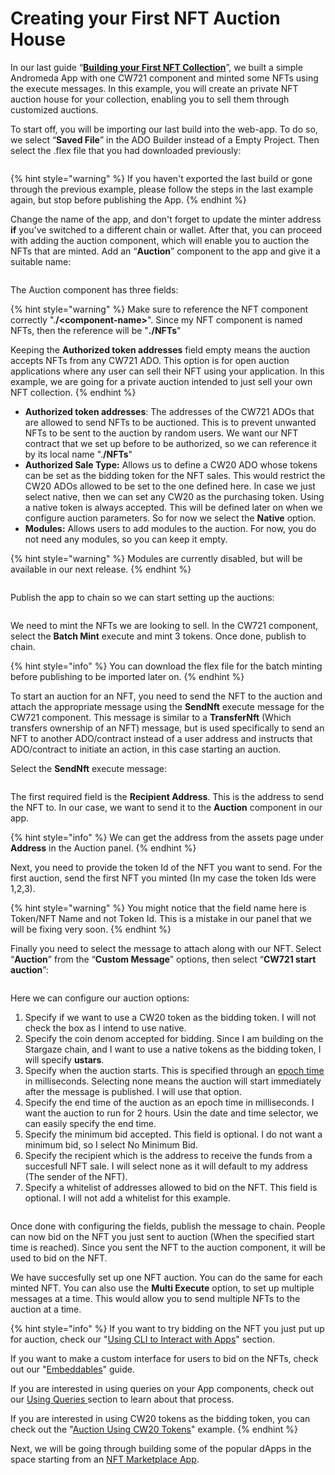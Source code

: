# Creating your First NFT Auction House

In our last guide “[**Building your First NFT Collection**](building-your-first-app.md)”, we built a simple Andromeda App with one CW721 component and minted some NFTs using the execute messages. In this example, you will create an private NFT auction house for your collection, enabling you to sell them through customized auctions.

To start off, you will be importing our last build into the web-app. To do so, we select “**Saved File**” in the ADO Builder instead of a Empty Project. Then select the .flex file that you had downloaded previously:

<figure><img src="../../.gitbook/assets/Screen Shot 2024-03-15 at 3.37.23 PM.png" alt=""><figcaption></figcaption></figure>

{% hint style="warning" %}
If you haven't exported the last build or gone through the previous example, please follow the steps in the last example again, but stop before publishing the App.
{% endhint %}

Change the name of the app, and don't forget to update the minter address **if** you've switched to a different chain or wallet. After that, you can proceed with adding the auction component, which will enable you to auction the NFTs that are minted. Add an “**Auction**” component to the app and give it a suitable name:

<figure><img src="../../.gitbook/assets/Screen Shot 2024-04-18 at 6.14.27 PM.png" alt=""><figcaption></figcaption></figure>

The Auction component has three fields:

{% hint style="warning" %}
Make sure to reference the NFT component correctly ".**/\<component-name>**". Since my NFT component is named NFTs, then the reference will be "**./NFTs**"

Keeping the **Authorized token addresses** field empty means the auction accepts NFTs from any CW721 ADO. This option is for open auction applications where any user can sell their NFT using your application. In this example, we are going for a private auction intended to just sell your own NFT collection.
{% endhint %}

* **Authorized token addresses**: The addresses of the CW721 ADOs that are allowed to send NFTs to be auctioned. This is to prevent unwanted NFTs to be sent to the auction by random users. We want our NFT contract that we set up before to be authorized, so we can reference it by its local name ".**/NFTs**"
* **Authorized Sale Type:** Allows us to define a CW20 ADO  whose tokens can be set as the bidding token for the NFT sales. This would restrict the CW20 ADOs allowed to be set to the one defined here. In case we just select native, then we can set any CW20 as the purchasing token. Using a native token is always accepted. This will be defined later on when we configure auction parameters. So for now we select the **Native** option.
* **Modules:** Allows users to add modules to the auction. For now, you do not need any modules, so you can keep it empty.

{% hint style="warning" %}
Modules are currently disabled, but will be available in our next release.
{% endhint %}

<figure><img src="../../.gitbook/assets/Screen Shot 2024-04-18 at 6.36.13 PM.png" alt=""><figcaption></figcaption></figure>

Publish the app to chain so we can start setting up the auctions:

<figure><img src="../../.gitbook/assets/Screen Shot 2024-03-15 at 3.44.51 PM.png" alt=""><figcaption></figcaption></figure>

We need to mint the NFTs we are looking to sell. In the CW721 component, select the **Batch Mint** execute and mint 3 tokens. Once done, publish to chain.

{% hint style="info" %}
You can download the flex file for the batch minting before publishing to be imported later on.
{% endhint %}

To start an auction for an NFT, you need to send the NFT to the auction and attach the appropriate message using the **SendNft** execute message for the CW721 component. This message is similar to a **TransferNft** (Which transfers ownership of an NFT)  message, but is used specifically to send an NFT to another ADO/contract instead of a user address and instructs that ADO/contract to initiate an action, in this case starting an auction.

Select the **SendNft** execute message:

<figure><img src="../../.gitbook/assets/Screen Shot 2024-03-16 at 4.30.52 PM.png" alt=""><figcaption></figcaption></figure>

The first required field is the **Recipient Address**. This is the address to send the NFT to. In our case, we want to send it to the **Auction** component in our app.

{% hint style="info" %}
We can get the address from the assets page under **Address** in the Auction panel.
{% endhint %}

Next, you need to provide the token Id of the NFT you want to send. For the first auction, send the first NFT you minted (In my case the token Ids were 1,2,3).

{% hint style="warning" %}
&#x20;You might notice that the field name here is Token/NFT Name and not Token Id. This is a mistake in our panel that we will be fixing very soon.
{% endhint %}

Finally you need to select the message to attach along with our NFT. Select “**Auction**” from the “**Custom Message**” options, then select “**CW721 start auction**”:

<figure><img src="../../.gitbook/assets/Screen Shot 2024-04-18 at 6.46.06 PM.png" alt=""><figcaption></figcaption></figure>

Here we can configure our auction options:

1. Specify if we want to use a CW20 token as the bidding token. I will not check the box as I intend to use native.
2. Specify the coin denom accepted for bidding. Since I am building on the Stargaze chain, and I want to use a native tokens as the bidding token, I will specify **ustars**.
3. Specify when the auction starts. This is specified through an [epoch time](https://www.google.com/url?q=https://www.epochconverter.com\&sa=D\&source=editors\&ust=1684253771700484\&usg=AOvVaw1ibK4NOXubSN0uNcYHSI6F) in milliseconds. Selecting none means the auction will start immediately after the message is published. I will use that option.
4. Specify the end time of the auction as an epoch time in milliseconds. I want the auction to run for 2 hours. Usin the date and time selector, we can easily specify the end time.
5. Specify the minimum bid accepted. This field is optional. I do not want a minimum bid, so I select No Minimum Bid.
6. Specify the recipient which is the address to receive the funds from a succesfull NFT sale. I will select none as it will default to my address (The sender of the NFT).
7. Specify a whitelist of addresses allowed to bid on the NFT. This field is optional. I will not add a whitelist for this example.

<figure><img src="../../.gitbook/assets/Screen Shot 2024-04-18 at 6.56.04 PM.png" alt=""><figcaption></figcaption></figure>

Once done with configuring the fields, publish the message to chain. People can now bid on the NFT you just sent to auction (When the specified start time is reached). Since you sent the NFT to the auction component, it will be used to bid on the NFT.&#x20;

We have succesfully set up one NFT auction. You can do the same for each minted NFT. You can also use the **Multi Execute** option, to set up multiple messages at a time. This would allow you to send multiple NFTs to the auction at a time.

{% hint style="info" %}
If you want to try bidding on the NFT you just put up for auction, check our "[Using CLI to Interact with Apps](../using-cli-to-interact-with-apps.md)" section.

If you want to make a custom interface for users to bid on the NFTs, check out our "[Embeddables](../embeddables/)" guide.

If you are interested in using queries on your App components, check out our [Using Queries ](../../learning-the-basics/using-queries.md)section to learn about that process.

&#x20;If you are interested in using CW20 tokens as the bidding token, you can check out the "[Auction Using CW20 Tokens](auction-using-cw20-tokens.md)" example.
{% endhint %}

Next, we will be going through building some of the popular dApps in the space starting from an [NFT Marketplace App](nft-marketplace-app.md).
